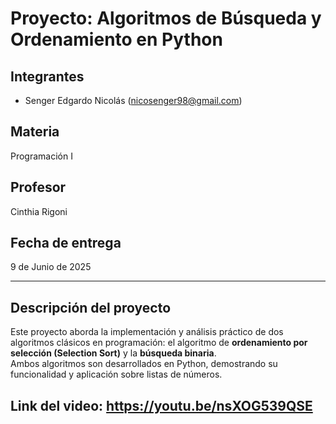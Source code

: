 # Proyecto: Algoritmos de Búsqueda y Ordenamiento en Python

## Integrantes
- Senger Edgardo Nicolás (nicosenger98@gmail.com)

## Materia
Programación I

## Profesor
Cinthia Rigoni

## Fecha de entrega
9 de Junio de 2025

---

## Descripción del proyecto

Este proyecto aborda la implementación y análisis práctico de dos algoritmos clásicos en programación: el algoritmo de **ordenamiento por selección (Selection Sort)** y la **búsqueda binaria**.  
Ambos algoritmos son desarrollados en Python, demostrando su funcionalidad y aplicación sobre listas de números.

## Link del video: https://youtu.be/nsXOG539QSE
